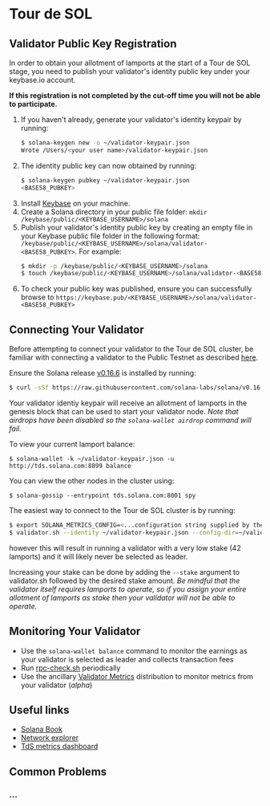 # Tour de SOL

## Validator Public Key Registration
In order to obtain your allotment of lamports at the start of a Tour de SOL
stage, you need to publish your validator's identity public key under your
keybase.io account.

**If this registration is not completed by the cut-off time you will not be able to participate.**

1. If you haven't already, generate your validator's identity keypair by running:
     ```bash
     $ solana-keygen new -o ~/validator-keypair.json
     Wrote /Users/<your user name>/validator-keypair.json
     ```
2. The identity public key can now obtained by running:
     ```bash
     $ solana-keygen pubkey ~/validator-keypair.json
     <BASE58_PUBKEY>
     ```
3. Install [Keybase](https://keybase.io/download) on your machine.
3. Create a Solana directory in your public file folder: `mkdir /keybase/public/<KEYBASE_USERNAME>/solana`
4. Publish your validator's identity public key by creating an empty file in your Keybase public file folder in the following format: `/keybase/public/<KEYBASE_USERNAME>/solana/validator-<BASE58_PUBKEY>`.   For example:
     ```bash
     $ mkdir -p /keybase/public/<KEYBASE_USERNAME>/solana
     $ touch /keybase/public/<KEYBASE_USERNAME>/solana/validator-<BASE58_PUBKEY>
     ```
5. To check your public key was published, ensure you can successfully browse to     `https://keybase.pub/<KEYBASE_USERNAME>/solana/validator-<BASE58_PUBKEY>`


## Connecting Your Validator

Before attempting to connect your validator to the Tour de SOL cluster, be
familiar with connecting a validator to the Public Testnet as described
[here](https://solana-labs.github.io/book/testnet-participation.html).

Ensure the Solana release [v0.16.6](https://github.com/solana-labs/solana/releases/tag/v0.16.6) is installed by running:
```bash
$ curl -sSf https://raw.githubusercontent.com/solana-labs/solana/v0.16.5/install/solana-install-init.sh | sh -s - 0.16.6
```

Your validator identiy keypair will receive an allotment of lamports
in the genesis block that can be used to start your validator node.
*Note that airdrops have been disabled so the `solana-wallet airdrop` command will fail.*

To view your current lamport balance:
```
$ solana-wallet -k ~/validator-keypair.json -u http://tds.solana.com:8899 balance
```

You can view the other nodes in the cluster using:
```
$ solana-gossip --entrypoint tds.solana.com:8001 spy
```

The easiest way to connect to the Tour de SOL cluster is by running:
```bash
$ export SOLANA_METRICS_CONFIG=<...configuration string supplied by the Solana team...>
$ validator.sh --identity ~/validator-keypair.json --config-dir=~/validator-config --no-airdrop --rpc-port 8899 --stake 42 tds.solana.com
```
however this will result in running a validator with a very low stake (42 lamports) and it will likely never be selected as leader.

Increasing your stake can be done by adding the `--stake` argument to
validator.sh followed by the desired stake amount.  *Be mindful that the
validator itself requires lamports to operate, so if you assign your entire
allotment of lamports as stake then your validator will not be able to operate.*

## Monitoring Your Validator
* Use the `solana-wallet balance` command to monitor the earnings as your
  validator is selected as leader and collects transaction fees
* Run [rpc-check.sh](https://github.com/solana-labs/tour-de-sol/blob/master/rpc-check.sh) periodically
* Use the ancillary [Validator
  Metrics](https://solana-labs.github.io/book-edge/testnet-participation.html#validator-metrics)
  distribution to monitor metrics from your validator (_alpha_)

## Useful links
* [Solana Book](https://solana-labs.github.io/book/)
* [Network explorer](http://explorer.solana.com/)
* [TdS metrics dashboard](https://metrics.solana.com:3000/d/testnet-beta/testnet-monitor-beta?refresh=1m&from=now-15m&to=now&var-testnet=tds)

## Common Problems

### ...
